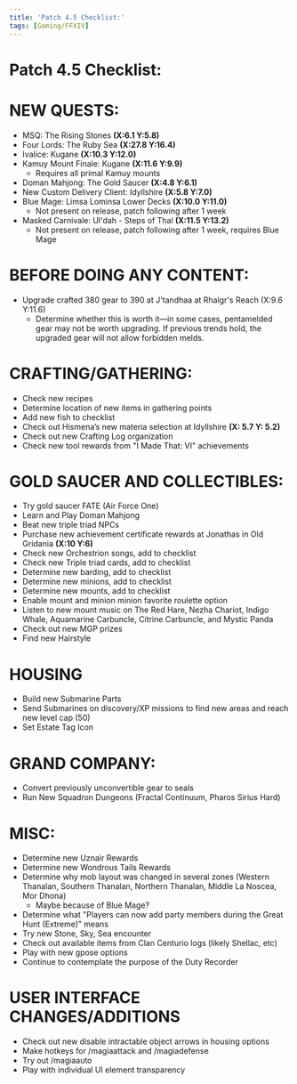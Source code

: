 ```yaml
---
title: 'Patch 4.5 Checklist:'
tags: [Gaming/FFXIV]
---
```


# Patch 4.5 Checklist:

# NEW QUESTS:

* MSQ: The Rising Stones **(X:6.1 Y:5.8)**
* Four Lords: The Ruby Sea **(X:27.8 Y:16.4)**
* Ivalice: Kugane **(X:10.3 Y:12.0)**
* Kamuy Mount Finale: Kugane **(X:11.6 Y:9.9)**
   * Requires all primal Kamuy mounts
* Doman Mahjong: The Gold Saucer **(X:4.8 Y:6.1)**
* New Custom Delivery Client: Idyllshire **(X:5.8 Y:7.0)**
* Blue Mage: Limsa Lominsa Lower Decks **(X:10.0 Y:11.0)**
   * Not present on release, patch following after 1 week
* Masked Carnivale: Ul'dah - Steps of Thal **(X:11.5 Y:13.2)**
   * Not present on release, patch following after 1 week, requires Blue Mage

# BEFORE DOING ANY CONTENT:

* Upgrade crafted 380 gear to 390 at J'tandhaa at Rhalgr's Reach (X:9.6 Y:11.6)
   * Determine whether this is worth it—in some cases, pentamelded gear may not be worth upgrading. If previous trends hold, the upgraded gear will not allow forbidden melds.

# CRAFTING/GATHERING:

* Check new recipes
* Determine location of new items in gathering points
* Add new fish to checklist
* Check out Hismena’s new materia selection at Idyllshire **(X: 5.7 Y: 5.2)**
* Check out new Crafting Log organization
* Check new tool rewards from "I Made That: VI" achievements

# GOLD SAUCER AND COLLECTIBLES:

* Try gold saucer FATE (Air Force One)
* Learn and Play Doman Mahjong
* Beat new triple triad NPCs
* Purchase new achievement certificate rewards at Jonathas in Old Gridania **(X:10 Y:6)**
* Check new Orchestrion songs, add to checklist
* Check new Triple triad cards, add to checklist
* Determine new barding, add to checklist
* Determine new minions, add to checklist
* Determine new mounts, add to checklist
* Enable mount and minion minion favorite roulette option
* Listen to new mount music on The Red Hare, Nezha Chariot, Indigo Whale, Aquamarine Carbuncle, Citrine Carbuncle, and Mystic Panda
* Check out new MGP prizes
* Find new Hairstyle

# HOUSING

* Build new Submarine Parts
* Send Submarines on discovery/XP missions to find new areas and reach new level cap (50)
* Set Estate Tag Icon

# GRAND COMPANY:

* Convert previously unconvertible gear to seals
* Run New Squadron Dungeons (Fractal Continuum, Pharos Sirius Hard)

# MISC:

* Determine new Uznair Rewards
* Determine new Wondrous Tails Rewards
* Determine why mob layout was changed in several zones (Western Thanalan, Southern Thanalan, Northern Thanalan, Middle La Noscea, Mor Dhona)
   * Maybe because of Blue Mage?
* Determine what "Players can now add party members during the Great Hunt (Extreme)” means
* Try new Stone, Sky, Sea encounter
* Check out available items from Clan Centurio logs (likely Shellac, etc)
* Play with new gpose options
* Continue to contemplate the purpose of the Duty Recorder

# USER INTERFACE CHANGES/ADDITIONS

* Check out new disable intractable object arrows in housing options
* Make hotkeys for /magiaattack and /magiadefense
* Try out /magiaauto
* Play with individual UI element transparency
